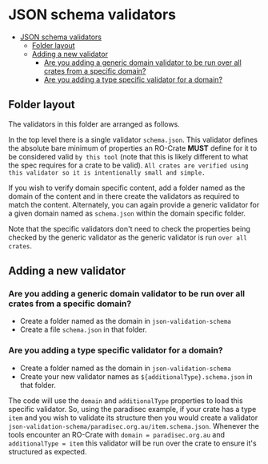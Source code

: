 # JSON schema validators

-   [JSON schema validators](#json-schema-validators)
    -   [Folder layout](#folder-layout)
    -   [Adding a new validator](#adding-a-new-validator)
        -   [Are you adding a generic domain validator to be run over all crates from a specific domain?](#are-you-adding-a-generic-domain-validator-to-be-run-over-all-crates-from-a-specific-domain)
        -   [Are you adding a type specific validator for a domain?](#are-you-adding-a-type-specific-validator-for-a-domain)

## Folder layout

The validators in this folder are arranged as follows.

In the top level there is a single validator `schema.json`. This validator defines the absolute bare minimum of properties an RO-Crate **MUST** define for it to be considered valid `by this tool` (note that this is likely different to what the spec requires for a crate to be valid). `All crates are verified using this validator so it is intentionally small and simple.`

If you wish to verify domain specific content, add a folder named as the domain of the content and in there create the validators as required to match the content. Alternately, you can again provide a generic validator for a given domain named as `schema.json` within the domain specific folder.

Note that the specific validators don't need to check the properties being checked by the generic validator as the generic validator is run `over all crates`.

## Adding a new validator

### Are you adding a generic domain validator to be run over all crates from a specific domain?

-   Create a folder named as the domain in `json-validation-schema`
-   Create a file `schema.json` in that folder.

### Are you adding a type specific validator for a domain?

-   Create a folder named as the domain in `json-validation-schema`
-   Create your new validator names as `${additionalType}.schema.json` in that folder.

The code will use the `domain` and `additionalType` properties to load this specific validator. So, using the paradisec example, if your crate has a type `item` and you wish to validate its structure then you would create a validator `json-validation-schema/paradisec.org.au/item.schema.json`. Whenever the tools encounter an RO-Crate with `domain = paradisec.org.au` and `additionalType = item` this validator will be run over the crate to ensure it's structured as expected.
